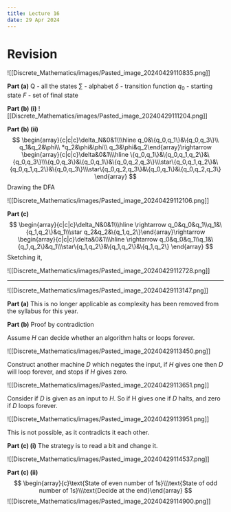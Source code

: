 ```yaml
---
title: Lecture 16
date: 29 Apr 2024
---
```

# Revision

![[Discrete_Mathematics/images/Pasted_image_20240429110835.png]]

**Part (a)**
Q - all the states
$\sum$ - alphabet
$\delta$ - transition function
$q_0$ - starting state
$F$ - set of final state

**Part (b) (i)** 
![[Discrete_Mathematics/images/Pasted_image_20240429111204.png]]

**Part (b) (ii)**
$$
\begin{array}{c|c|c}\delta_N&0&1\\\hline q_0&\{q_0,q_1\}&\{q_0,q_3\}\\ q_1&q_2&\phi\\ *q_2&\phi&\phi\\ q_3&\phi&q_2\end{array}\rightarrow \begin{array}{c|c|c}\delta&0&1\\\hline \{q_0,q_1\}&\{q_0,q_1,q_2\}&\{q_0,q_3\}\\\{q_0,q_3\}&\{q_0,q_1\}&\{q_0,q_2,q_3\}\\\star\{q_0,q_1,q_2\}&\{q_0,q_1,q_2\}&\{q_0,q_3\}\\\star\{q_0,q_2,q_3\}&\{q_0,q_1\}&\{q_0,q_2,q_3\}   \end{array}
$$
Drawing the DFA

![[Discrete_Mathematics/images/Pasted_image_20240429112106.png]]

**Part (c)**
$$
\begin{array}{c|c|c}\delta_N&0&1\\\hline \rightarrow q_0&q_0&q_1\\q_1&\{q_1,q_2\}&q_1\\\star q_2&q_2&\{q_1,q_2\}\end{array}\rightarrow \begin{array}{c|c|c}\delta&0&1\\\hline \rightarrow q_0&q_0&q_1\\q_1&\{q_1,q_2\}&q_1\\\star\{q_1,q_2\}&\{q_1,q_2\}&\{q_1,q_2\} \end{array}
$$
Sketching it,

![[Discrete_Mathematics/images/Pasted_image_20240429112728.png]]
___
![[Discrete_Mathematics/images/Pasted_image_20240429113147.png]]

**Part (a)**
This is no longer applicable as complexity has been removed from the syllabus for this year.

**Part (b)**
Proof by contradiction

Assume $H$ can decide whether an algorithm halts or loops forever.

![[Discrete_Mathematics/images/Pasted_image_20240429113450.png]]

Construct another machine $D$ which negates the input, if $H$ gives one then $D$ will loop forever, and stops if $H$ gives zero.

![[Discrete_Mathematics/images/Pasted_image_20240429113651.png]]

Consider if $D$ is given as an input to $H$. So if H gives one if $D$ halts, and zero if $D$ loops forever. 

![[Discrete_Mathematics/images/Pasted_image_20240429113951.png]]

This is not possible, as it contradicts it each other.

**Part (c) (i)**
The strategy is to read a bit and change it.

![[Discrete_Mathematics/images/Pasted_image_20240429114537.png]]

**Part (c) (ii)**
$$
\begin{array}{c}\text{State of even number of 1s}\\\text{State of odd number of 1s}\\\text{Decide at the end}\end{array}
$$
![[Discrete_Mathematics/images/Pasted_image_20240429114900.png]]
